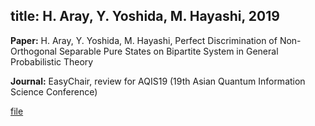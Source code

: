 title: H. Aray, Y. Yoshida, M. Hayashi, 2019
---

**Paper:**   H. Aray, Y. Yoshida, M. Hayashi, Perfect Discrimination of Non-Orthogonal Separable Pure States on
Bipartite System in General Probabilistic Theory
 
**Journal:** EasyChair, review for AQIS19 (19th Asian Quantum Information Science Conference)

[file](aray2019/file.pdf)




